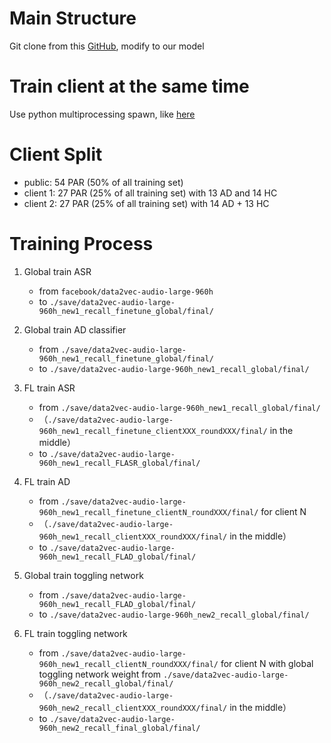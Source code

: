 # Main Structure
Git clone from this [GitHub](https://github.com/AshwinRJ/Federated-Learning-PyTorch), modify to our model

# Train client at the same time
Use python multiprocessing spawn, like [here](https://biicgitlab.ee.nthu.edu.tw/jack/dacs/-/blob/main/federated/Debug_multiprocess_loadmdl.ipynb)

# Client Split
- public: 54 PAR (50% of all training set)
- client 1: 27 PAR (25% of all training set) with 13 AD and 14 HC
- client 2: 27 PAR (25% of all training set) with 14 AD + 13 HC

# Training Process
1. Global train ASR
    - from `facebook/data2vec-audio-large-960h`
    - to `./save/data2vec-audio-large-960h_new1_recall_finetune_global/final/`


2. Global train AD classifier
    - from `./save/data2vec-audio-large-960h_new1_recall_finetune_global/final/`
    - to `./save/data2vec-audio-large-960h_new1_recall_global/final/`


3. FL train ASR
    - from `./save/data2vec-audio-large-960h_new1_recall_global/final/`
    - （`./save/data2vec-audio-large-960h_new1_recall_finetune_clientXXX_roundXXX/final/` in the middle）
    - to `./save/data2vec-audio-large-960h_new1_recall_FLASR_global/final/`


4. FL train AD
    - from `./save/data2vec-audio-large-960h_new1_recall_finetune_clientN_roundXXX/final/` for client N
    - （`./save/data2vec-audio-large-960h_new1_recall_clientXXX_roundXXX/final/` in the middle）
    - to `./save/data2vec-audio-large-960h_new1_recall_FLAD_global/final/`


5. Global train toggling network
    - from `./save/data2vec-audio-large-960h_new1_recall_FLAD_global/final/`
    - to `./save/data2vec-audio-large-960h_new2_recall_global/final/`


6. FL train toggling network
    - from `./save/data2vec-audio-large-960h_new1_recall_clientN_roundXXX/final/` for client N
        with global toggling network weight from `./save/data2vec-audio-large-960h_new2_recall_global/final/`
    - （`./save/data2vec-audio-large-960h_new2_recall_clientXXX_roundXXX/final/` in the middle）
    - to `./save/data2vec-audio-large-960h_new2_recall_final_global/final/`

